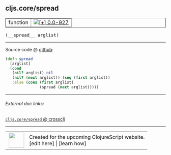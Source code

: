 ## cljs.core/spread



 <table border="1">
<tr>
<td>function</td>
<td><a href="https://github.com/cljsinfo/cljs-api-docs/tree/0.0-927"><img valign="middle" alt="[+] 0.0-927" title="Added in 0.0-927" src="https://img.shields.io/badge/+-0.0--927-lightgrey.svg"></a> </td>
</tr>
</table>


 <samp>
(__spread__ arglist)<br>
</samp>

---







Source code @ [github](https://github.com/clojure/clojurescript/blob/r1.7.107/src/main/cljs/cljs/core.cljs#L3307-L3313):

```clj
(defn spread
  [arglist]
  (cond
   (nil? arglist) nil
   (nil? (next arglist)) (seq (first arglist))
   :else (cons (first arglist)
               (spread (next arglist)))))
```

<!--
Repo - tag - source tree - lines:

 <pre>
clojurescript @ r1.7.107
└── src
    └── main
        └── cljs
            └── cljs
                └── <ins>[core.cljs:3307-3313](https://github.com/clojure/clojurescript/blob/r1.7.107/src/main/cljs/cljs/core.cljs#L3307-L3313)</ins>
</pre>

-->

---



###### External doc links:

[`cljs.core/spread` @ crossclj](http://crossclj.info/fun/cljs.core.cljs/spread.html)<br>

---

 <table>
<tr><td>
<img valign="middle" align="right" width="48px" src="http://i.imgur.com/Hi20huC.png">
</td><td>
Created for the upcoming ClojureScript website.<br>
[edit here] | [learn how]
</td></tr></table>

[edit here]:https://github.com/cljsinfo/cljs-api-docs/blob/master/cljsdoc/cljs.core/spread.cljsdoc
[learn how]:https://github.com/cljsinfo/cljs-api-docs/wiki/cljsdoc-files

<!--

This information was too distracting to show to readers, but I'll leave it
commented here since it is helpful to:

- pretty-print the data used to generate this document
- and show how to retrieve that data



The API data for this symbol:

```clj
{:ns "cljs.core",
 :name "spread",
 :type "function",
 :signature ["[arglist]"],
 :source {:code "(defn spread\n  [arglist]\n  (cond\n   (nil? arglist) nil\n   (nil? (next arglist)) (seq (first arglist))\n   :else (cons (first arglist)\n               (spread (next arglist)))))",
          :title "Source code",
          :repo "clojurescript",
          :tag "r1.7.107",
          :filename "src/main/cljs/cljs/core.cljs",
          :lines [3307 3313]},
 :full-name "cljs.core/spread",
 :full-name-encode "cljs.core/spread",
 :history [["+" "0.0-927"]]}

```

Retrieve the API data for this symbol:

```clj
;; from Clojure REPL
(require '[clojure.edn :as edn])
(-> (slurp "https://raw.githubusercontent.com/cljsinfo/cljs-api-docs/catalog/cljs-api.edn")
    (edn/read-string)
    (get-in [:symbols "cljs.core/spread"]))
```

-->
